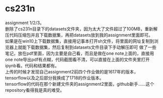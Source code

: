 # cs231n      
assignment 1/2/3。       
删除了cs231n目录下的datasets文件夹，因为太大了文件超过了100MB，重新解压代码压缩包并且下载数据集，再把datasets放到我的assignment里面即可。    
如果是在win10上下载数据集，直接用记事本打开sh文件，将里面的网址复制到浏览器上就能下载数据集，然后复制到datasets文件目录下手动解压即可
做了一些笔记，放在pdf里面，因为主要是自己看，而且是做在one note上面的，直接用one note导出pdf有点糊，代码截图看不清，可以直接在上面的文件夹里打开ipynb看。代码和结果都有。      
上传的时候才发现自己assignment2前四个作业做的是1617年的版本，tensorflow以及之后部分我换成了1718的作业版本。      
tensorflow的代码在那个新建文件夹的assignment2里面，github新手……这个repository看得我是真的难受。
